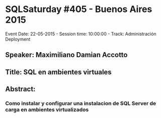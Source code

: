 # SQLSaturday #405 - Buenos Aires 2015
Event Date: 22-05-2015 - Session time: 10:00:00 - Track: Administración  Deployment
## Speaker: Maximiliano Damian Accotto
## Title: SQL en ambientes virtuales
## Abstract:
### Como instalar y configurar una instalacion de SQL Server de carga en ambientes virtualizados
